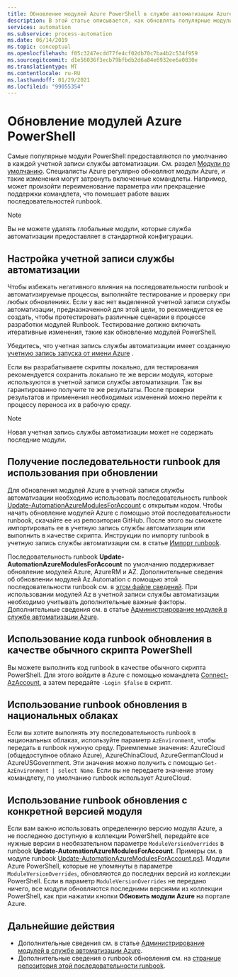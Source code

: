 ```yaml
---
title: Обновление модулей Azure PowerShell в службе автоматизации Azure
description: В этой статье описывается, как обновлять популярные модули Azure PowerShell, предоставляемые по умолчанию в службе автоматизации Azure.
services: automation
ms.subservice: process-automation
ms.date: 06/14/2019
ms.topic: conceptual
ms.openlocfilehash: f05c3247ecdd77fe4cf02db70c7ba4b2c534f959
ms.sourcegitcommit: d1e56036f3ecb79bfbdb2d6a84e6932ee6a0830e
ms.translationtype: MT
ms.contentlocale: ru-RU
ms.lasthandoff: 01/29/2021
ms.locfileid: "99055354"
---
```

# <a name="update-azure-powershell-modules"></a>Обновление модулей Azure PowerShell

Самые популярные модули PowerShell предоставляются по умолчанию в каждой учетной записи службы автоматизации. См. раздел [Модули по умолчанию](shared-resources/modules.md#default-modules). Специалисты Azure регулярно обновляют модули Azure, и такие изменения могут затронуть включенные командлеты. Например, может произойти переименование параметра или прекращение поддержки командлета, что помешает работе ваших последовательностей runbook. 

> [!NOTE]
> Вы не можете удалять глобальные модули, которые служба автоматизации предоставляет в стандартной конфигурации.

## <a name="set-up-an-automation-account"></a>Настройка учетной записи службы автоматизации

Чтобы избежать негативного влияния на последовательности runbook и автоматизируемые процессы, выполняйте тестирование и проверку при любых обновлениях. Если у вас нет выделенной учетной записи службы автоматизации, предназначенной для этой цели, то рекомендуется ее создать, чтобы протестировать различные сценарии в процессе разработки модулей Runbook. Тестирование должно включать итеративные изменения, такие как обновление модулей PowerShell.

Убедитесь, что учетная запись службы автоматизации имеет созданную [учетную запись запуска от имени Azure](automation-security-overview.md#run-as-accounts) .

Если вы разрабатываете скрипты локально, для тестирования рекомендуется сохранить локально те же версии модуля, которые используются в учетной записи службы автоматизации. Так вы гарантированно получите те же результаты. После проверки результатов и применения необходимых изменений можно перейти к процессу переноса их в рабочую среду.

> [!NOTE]
> Новая учетная запись службы автоматизации может не содержать последние модули.

## <a name="obtain-a-runbook-to-use-for-updates"></a>Получение последовательности runbook для использования при обновлении

Для обновления модулей Azure в учетной записи службы автоматизации необходимо использовать последовательность runbook [Update-AutomationAzureModulesForAccount](https://github.com/Microsoft/AzureAutomation-Account-Modules-Update) с открытым кодом. Чтобы начать обновление модулей Azure с помощью этой последовательности runbook, скачайте ее из репозитория GitHub. После этого вы сможете импортировать ее в учетную запись службы автоматизации или выполнить в качестве скрипта. Инструкции по импорту runbook в учетную запись службы автоматизации см. в статье [Импорт runbook](manage-runbooks.md#import-a-runbook).

Последовательность runbook **Update-AutomationAzureModulesForAccount** по умолчанию поддерживает обновление модулей Azure, AzureRM и AZ. Дополнительные сведения об обновлении модулей Az.Automation с помощью этой последовательности runbook см. в [этом файле сведений](https://github.com/microsoft/AzureAutomation-Account-Modules-Update/blob/master/README.md). При использовании модулей Az в учетной записи службы автоматизации необходимо учитывать дополнительные важные факторы. Дополнительные сведения см. в статье [Администрирование модулей в службе автоматизации Azure](shared-resources/modules.md).

## <a name="use-update-runbook-code-as-a-regular-powershell-script"></a>Использование кода runbook обновления в качестве обычного скрипта PowerShell

Вы можете выполнить код runbook в качестве обычного скрипта PowerShell. Для этого войдите в Azure с помощью командлета [Connect-AzAccount](/powershell/module/az.accounts/connect-azaccount), а затем передайте `-Login $false` в скрипт.

## <a name="use-the-update-runbook-on-sovereign-clouds"></a>Использование runbook обновления в национальных облаках

Если вы хотите выполнять эту последовательность runbook в национальных облаках, используйте параметр `AzEnvironment`, чтобы передать в runbook нужную среду. Приемлемые значения: AzureCloud (общедоступное облако Azure), AzureChinaCloud, AzureGermanCloud и AzureUSGovernment. Эти значения можно получить с помощью `Get-AzEnvironment | select Name`. Если вы не передаете значение этому командлету, по умолчанию runbook использует AzureCloud.

## <a name="use-the-update-runbook-to-update-a-specific-module-version"></a>Использование runbook обновления с конкретной версией модуля

Если вам важно использовать определенную версию модуля Azure, а не последнюю доступную в коллекции PowerShell, передайте все нужные версии в необязательном параметре `ModuleVersionOverrides` в runbook **Update-AutomationAzureModulesForAccount**. Примеры см. в модуле runbook [Update-AutomationAzureModulesForAccount.ps1](https://github.com/Microsoft/AzureAutomation-Account-Modules-Update/blob/master/Update-AutomationAzureModulesForAccount.ps1). Модули Azure PowerShell, которые не упомянуты в параметре `ModuleVersionOverrides`, обновляются до последних версий из коллекции PowerShell. Если в параметр `ModuleVersionOverrides` не передано ничего, все модули обновляются последними версиями из коллекции PowerShell, как при нажатии кнопки **Обновить модули Azure** на портале Azure.

## <a name="next-steps"></a>Дальнейшие действия

* Дополнительные сведения см. в статье [Администрирование модулей в службе автоматизации Azure](shared-resources/modules.md).
* Дополнительные сведения о runbook обновления см. на [странице репозитория этой последовательности runbook](https://github.com/Microsoft/AzureAutomation-Account-Modules-Update).
